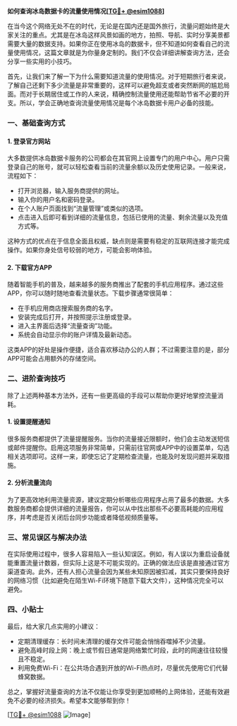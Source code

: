 **如何查询冰岛数据卡的流量使用情况[[TG💪+ @esim1088](https://t.me/s/esim1088)]**

在当今这个网络无处不在的时代，无论是在国内还是国外旅行，流量问题始终是大家关注的重点。尤其是在冰岛这样风景如画的地方，拍照、导航、实时分享美景都需要大量的数据支持。如果你正在使用冰岛的数据卡，但不知道如何查看自己的流量使用情况，这篇文章就是为你量身定制的。我们不仅会详细讲解查询方法，还会分享一些实用的小技巧。

首先，让我们来了解一下为什么需要知道流量的使用情况。对于短期旅行者来说，了解自己还剩下多少流量是非常重要的，这样可以避免超支或者突然断网的尴尬局面。而对于长期居住或工作的人来说，精确控制流量使用还能帮助节省不必要的开支。所以，学会正确地查询流量使用情况是每个冰岛数据卡用户必备的技能。

### **一、基础查询方式**

#### **1. 登录官方网站**
大多数提供冰岛数据卡服务的公司都会在其官网上设置专门的用户中心。用户只需登录自己的账号，就可以轻松查看当前的流量余额以及历史使用记录。一般来说，流程如下：
- 打开浏览器，输入服务商提供的网址。
- 输入你的用户名和密码登录。
- 在个人账户页面找到“流量管理”或类似的选项。
- 点击进入后即可看到详细的流量信息，包括已使用的流量、剩余流量以及充值方式等。

这种方式的优点在于信息全面且权威，缺点则是需要有稳定的互联网连接才能完成操作。如果你身处信号较弱的地方，可能会影响体验。

#### **2. 下载官方APP**
随着智能手机的普及，越来越多的服务商推出了配套的手机应用程序。通过这些APP，你可以随时随地查看流量状态。下载步骤通常很简单：
- 在手机应用商店搜索服务商的名字。
- 安装完成后打开，并按照提示注册或登录。
- 进入主界面后选择“流量查询”功能。
- 系统会自动显示你的账户详情及最新动态。

这类APP的好处是操作便捷，适合喜欢移动办公的人群；不过需要注意的是，部分APP可能会占用额外的存储空间。

### **二、进阶查询技巧**

除了上述两种基本方法外，还有一些更高级的手段可以帮助你更好地掌控流量消耗。

#### **1. 设置提醒通知**
很多服务商都提供了流量提醒服务。当你的流量接近限额时，他们会主动发送短信或邮件提醒你。启用这项服务非常简单，只需前往官网或APP中的设置菜单，勾选相关选项即可。这样一来，即使忘记了定期检查流量，也能及时发现问题并采取措施。

#### **2. 分析流量流向**
为了更高效地利用流量资源，建议定期分析哪些应用程序占用了最多的数据。大多数服务商都会提供详细的流量报告，你可以从中找出那些不必要高耗能的应用程序，并考虑是否关闭后台同步功能或者降低视频质量等。

### **三、常见误区与解决办法**

在实际使用过程中，很多人容易陷入一些认知误区。例如，有人误以为重启设备就能重置流量计数器，但实际上这是不可能实现的。正确的做法应该是直接通过官方渠道查询。此外，还有人担心流量会因为某些未知原因被扣减，其实只要保持良好的网络习惯（比如避免在陌生Wi-Fi环境下随意下载大文件），这种情况完全可以避免。

### **四、小贴士**

最后，给大家几点实用的小建议：
- 定期清理缓存：长时间未清理的缓存文件可能会悄悄吞噬掉不少流量。
- 避免高峰时段上网：晚上或节假日通常是网络繁忙时段，此时的网速往往较慢且不稳定。
- 利用免费Wi-Fi：在公共场合遇到开放的Wi-Fi热点时，尽量优先使用它们代替蜂窝数据。

总之，掌握好流量查询的方法不仅能让你享受到更加顺畅的上网体验，还能有效避免不必要的经济损失。希望本文能够帮到你！

[[TG💪+ @esim1088](https://t.me/s/esim1088) ![Image](https://i.postimg.cc/4NQfJmqS/Snipaste-2025-05-13-00-14-12.png)]
